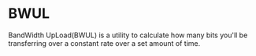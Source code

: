 # BWUL
BandWidth UpLoad(BWUL) is a utility to calculate how many bits you'll be transferring over a constant rate over a set amount of time.
